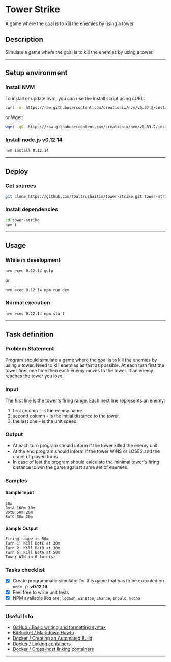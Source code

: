 # Tower Strike
A game where the goal is to kill the enemies by using a tower

## Description
Simulate a game where the goal is to kill the enemies by using a tower.

--------

## Setup environment

### Install NVM

To install or update nvm, you can use the install script using cURL:

```bash
curl -o- https://raw.githubusercontent.com/creationix/nvm/v0.33.2/install.sh | bash
```

or Wget:

```bash
wget -qO- https://raw.githubusercontent.com/creationix/nvm/v0.33.2/install.sh | bash
```

### Install node.js v0.12.14

```bash
nvm install 0.12.14
```

--------
## Deploy

### Get sources

```bash
git clone https://github.com/tbaltrushaitis/tower-strike.git tower-strike
```

### Install dependencies

```bash
cd tower-strike
npm i
```

--------
## Usage

### While in development

```bash
nvm exec 0.12.14 gulp
```

or

```bash
nvm exec 0.12.14 npm run dev
```

### Normal execution

```bash
nvm exec 0.12.14 npm start
```

--------
## Task definition ##

### Problem Statement ###
Program should simulate a game where the goal is to kill the enemies by using a tower.
Need to kill enemies as fast as possible.
At each turn first the tower fires one time then each enemy moves to the tower.
If an enemy reaches the tower you lose.

### Input ###
The first line is the tower's firing range.
Each next line represents an enemy:
1. first column - is the enemy name.
2. second column - is the initial distance to the tower.
3. the last one - is the unit speed.

### Output ###
 - At each turn program should inform if the tower killed the enemy unit.
 - At the end program should inform if the tower WINS or LOSES and the count of played turns.
 - In case of lost the program should calculate the minimal tower's firing distance to win the game against same set of enemies.

### Samples ###

#### Sample Input ####
```Text
50m
BotA 100m 10m
BotB 50m 20m
BotC 30m 20m
```

#### Sample Output ####
```Text
Firing range is 50m
Turn 1: Kill BotC at 30m
Turn 2: Kill BotB at 30m
Turn 6: Kill BotA at 50m
Tower WIN in 6 turn(s)
```

### Tasks checklist ###

 - [x] Create programmatic simulator for this game that has to be executed on `node.js` **v0.12.14**
 - [x] Feel free to write unit tests
 - [x] NPM available libs are: `lodash`, `winston`, `chance`, `should`, `mocha`

--------

### Useful Info ###

 - [GitHub / Basic writing and formatting syntax](https://help.github.com/articles/basic-writing-and-formatting-syntax/)
 - [BitBucket / Markdown Howto](https://bitbucket.org/tutorials/markdowndemo)
 - [Docker / Creating an Automated Build](https://docs.docker.com/docker-hub/builds/)
 - [Docker / Linking containers](https://docs.docker.com/engine/userguide/networking/default_network/dockerlinks.md)
 - [Docker / Cross-host linking containers](https://docs.docker.com/engine/admin/ambassador_pattern_linking.md)

--------
